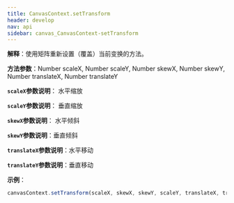 ```yaml
---
title: CanvasContext.setTransform
header: develop
nav: api
sidebar: canvas_CanvasContext-setTransform
---
```


 
**解释**：使用矩阵重新设置（覆盖）当前变换的方法。

**方法参数**：Number scaleX, Number scaleY, Number skewX, Number skewY, Number translateX, Number translateY

**`scaleX`参数说明**： 水平缩放  

**`scaleY`参数说明**： 垂直缩放

**`skewX`参数说明**： 水平倾斜   

**`skewY`参数说明**：垂直倾斜  

**`translateX`参数说明**：水平移动  

**`translateY`参数说明**：垂直移动  

**示例**：

```js
canvasContext.setTransform(scaleX, skewX, skewY, scaleY, translateX, translateY);
```
